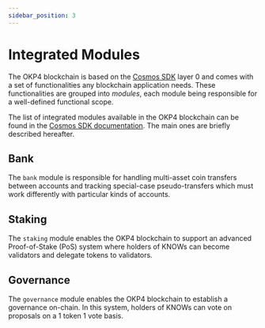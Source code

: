 ```yaml
---
sidebar_position: 3
---
```


# Integrated Modules

The OKP4 blockchain is based on the [Cosmos SDK](https://cosmos.network) layer 0 and comes with a set of functionalities any blockchain application needs. These functionalities are grouped into _modules_, each module being responsible for a well-defined functional scope.

The list of integrated modules available in the OKP4 blockchain can be found in the [Cosmos SDK documentation](https://docs.cosmos.network/main/modules/). The main ones are briefly described hereafter.

## Bank

The `bank` module is responsible for handling multi-asset coin transfers between accounts and tracking special-case pseudo-transfers which must work differently with particular kinds of accounts.

## Staking

The `staking` module enables the OKP4 blockchain to support an advanced Proof-of-Stake (PoS) system where holders of KNOWs can become validators and delegate tokens to validators.

## Governance

The `governance` module enables the OKP4 blockchain to establish a governance on-chain. In this system, holders of KNOWs can vote on proposals on a 1 token 1 vote basis.

